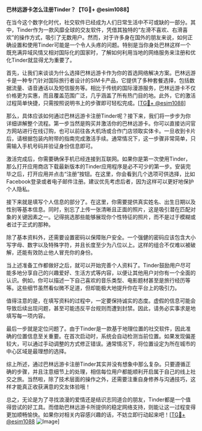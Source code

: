 **巴林远游卡怎么注册Tinder？【TG💪+ @esim1088】**

在当今这个数字化时代，社交软件已经成为人们日常生活中不可或缺的一部分。其中，Tinder作为一款风靡全球的交友软件，凭借其独特的“左滑不喜欢、右滑喜欢”的操作方式，吸引了无数用户。然而，对于许多身在国外的朋友来说，如何正确设置和使用Tinder可能是一个令人头疼的问题。特别是当你身处巴林这样一个既充满异域风情又相对国际化的国家时，了解如何利用当地的网络服务来注册和优化Tinder就显得尤为重要了。

首先，让我们来谈谈为什么选择巴林远游卡作为你的首选网络解决方案。巴林远游卡是一种专门针对国际旅行者设计的SIM卡产品，它提供了多种套餐选择，包括数据流量、语音通话以及短信服务等。相比于传统的国际漫游服务，巴林远游卡不仅价格更为实惠，而且覆盖范围广泛，几乎涵盖了所有热门目的地。此外，它的激活过程简单快捷，只需按照说明书上的步骤即可轻松完成。[[TG💪+ @esim1088](https://t.me/s/esim1088)]

那么，具体应该如何通过巴林远游卡注册Tinder呢？接下来，我们将一步步为你详细讲解整个流程。第一步当然是购买并激活你的巴林远游卡。你可以直接访问官方网站进行在线订购，也可以前往各大机场或合作门店领取实体卡。一旦收到卡片后，请根据包装内附带的指南完成激活手续。通常情况下，这一步骤非常简单，只需输入手机号码并验证身份信息即可。

激活完成后，你需要确保手机已经连接到互联网。如果你是第一次使用Tinder，那么打开应用商店下载最新版本的Tinder应用程序是必不可少的第一步。安装完毕之后，打开应用并点击“注册”按钮。在这里，你会看到几个选项可供选择，比如Facebook登录或者电子邮件注册。建议优先考虑后者，因为这样可以更好地保护个人隐私。

接下来就是填写个人信息的部分了。在这里，你需要提供真实姓名、出生日期以及性别等基本信息。同时，别忘了上传一张清晰且正面的照片，这是吸引潜在匹配对象的关键因素之一。记得挑选那些能够展现你个性特征的照片，而不是过于模糊或者过于正式的那种。

除了基本资料外，还需要设置密码以保障账户安全。一个强健的密码应该包含大小写字母、数字以及特殊字符，并且长度至少为八位以上。这样的组合不仅难以被破解，还能有效防止他人冒充你的身份。

当上述准备工作都做好之后，就可以开始完善个人资料了。Tinder鼓励用户尽可能多地分享自己的兴趣爱好、生活方式等内容，以便让其他用户对你有一个全面的认识。例如，你可以描述一下自己喜欢的音乐类型、电影题材甚至是旅行经历等等。这些细节虽然看似微不足道，但却能极大地提升你在平台上的吸引力。

值得注意的是，在填写资料的过程中，一定要保持诚实的态度。虚假的信息可能会导致后续出现问题，甚至可能违反平台规则而遭到封禁。因此，请务必实事求是地填写每一项内容。

最后一步就是定位问题了。由于Tinder是一款基于地理位置的社交软件，因此准确的位置信息至关重要。在首次启动时，系统会自动检测当前位置。如果发现偏差较大，可以通过手动调整的方式修正错误。通常情况下，将位置设定为所在城市的中心区域是最理想的选择。

综上所述，通过巴林远游卡注册Tinder其实并没有想象中那么复杂。只要遵循正确的步骤，并且注意细节上的处理，相信每位用户都能顺利开启属于自己的线上社交之旅。当然啦，除了技术层面的操作之外，还需要注重自身修养与沟通技巧，这样才能真正收获满意的交友体验哦！

总之，无论是为了寻找浪漫的爱情还是结识志同道合的朋友，Tinder都是一个值得尝试的好工具。而借助巴林远游卡所提供的稳定网络支持，则能让这一过程变得更加顺畅愉快。如果你对相关内容感兴趣的话，不妨立即行动起来吧！[[TG💪+ @esim1088](https://t.me/s/esim1088) ![Image](https://i.postimg.cc/4NQfJmqS/Snipaste-2025-05-13-00-14-12.png)]